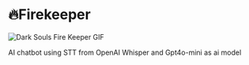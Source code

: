 # 🔥Firekeeper

![Dark Souls Fire Keeper GIF](https://tenor.com/view/dark-souls-fire-keeper-my-beloved-fromsoftware-love-gif-15973404440779514384)


AI chatbot using STT from OpenAI Whisper and Gpt4o-mini as ai model
